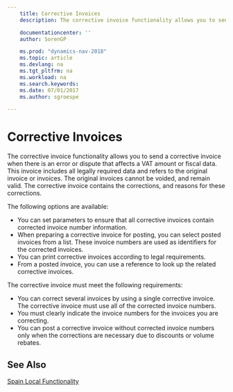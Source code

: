 ```yaml
---
    title: Corrective Invoices
    description: The corrective invoice functionality allows you to send a corrective invoice when there is an error or dispute that affects a VAT amount or fiscal data. This invoice includes all legally required data and refers to the original invoice or invoices.

    documentationcenter: ''
    author: SorenGP

    ms.prod: "dynamics-nav-2018"
    ms.topic: article
    ms.devlang: na
    ms.tgt_pltfrm: na
    ms.workload: na
    ms.search.keywords:
    ms.date: 07/01/2017
    ms.author: sgroespe

---
```

# Corrective Invoices
The corrective invoice functionality allows you to send a corrective invoice when there is an error or dispute that affects a VAT amount or fiscal data. This invoice includes all legally required data and refers to the original invoice or invoices. The original invoices cannot be voided, and remain valid. The corrective invoice contains the corrections, and reasons for these corrections.  

The following options are available:  

- You can set parameters to ensure that all corrective invoices contain corrected invoice number information.  
- When preparing a corrective invoice for posting, you can select posted invoices from a list. These invoice numbers are used as identifiers for the corrected invoices.  
- You can print corrective invoices according to legal requirements.  
- From a posted invoice, you can use a reference to look up the related corrective invoices.  

The corrective invoice must meet the following requirements:  

- You can correct several invoices by using a single corrective invoice. The corrective invoice must use all of the corrected invoice numbers.  
- You must clearly indicate the invoice numbers for the invoices you are correcting.  
- You can post a corrective invoice without corrected invoice numbers only when the corrections are necessary due to discounts or volume rebates.  

## See Also  
 [Spain Local Functionality](spain-local-functionality.md)
